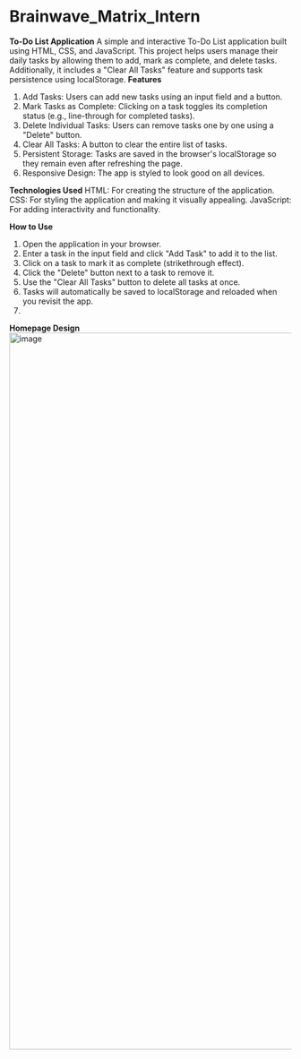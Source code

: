 # Brainwave_Matrix_Intern
**To-Do List Application**
A simple and interactive To-Do List application built using HTML, CSS, and JavaScript. This project helps users manage their daily tasks by allowing them to add, mark as complete, and delete tasks. Additionally, it includes a "Clear All Tasks" feature and supports task persistence using localStorage.
**Features**
1. Add Tasks: Users can add new tasks using an input field and a button.
2. Mark Tasks as Complete: Clicking on a task toggles its completion status (e.g., line-through for completed tasks).
3. Delete Individual Tasks: Users can remove tasks one by one using a "Delete" button.
4. Clear All Tasks: A button to clear the entire list of tasks.
5. Persistent Storage: Tasks are saved in the browser's localStorage so they remain even after refreshing the page.
6. Responsive Design: The app is styled to look good on all devices.

**Technologies Used**
HTML: For creating the structure of the application.
CSS: For styling the application and making it visually appealing.
JavaScript: For adding interactivity and functionality.

**How to Use**
1. Open the application in your browser.
2. Enter a task in the input field and click "Add Task" to add it to the list.
3. Click on a task to mark it as complete (strikethrough effect).
4. Click the "Delete" button next to a task to remove it.
5. Use the "Clear All Tasks" button to delete all tasks at once.
6. Tasks will automatically be saved to localStorage and reloaded when you revisit the app.
7. 
**Homepage Design**
<img width="1280" alt="image" src="https://github.com/user-attachments/assets/a7d751d6-778f-46a2-910d-f45a8b9208d3">
